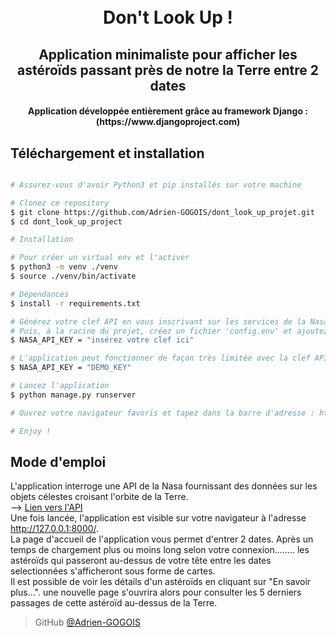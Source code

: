 
<h1 align="center">
  <br>
  Don't Look Up !
  <br>
</h1>

<h2 align="center">Application minimaliste pour afficher les astéroïds passant près de notre la Terre entre 2 dates</h2>
<h4 align="center">Application développée entièrement grâce au framework Django : (https://www.djangoproject.com)</h4>

## Téléchargement et installation

```bash

# Assurez-vous d'avoir Python3 et pip installés sur votre machine

# Clonez ce repository
$ git clone https://github.com/Adrien-GOGOIS/dont_look_up_projet.git
$ cd dont_look_up_project

# Installation

# Pour créer un virtual env et l'activer
$ python3 -m venv ./venv
$ source ./venv/bin/activate

# Dépendances
$ install -r requirements.txt

# Générez votre clef API en vous inscrivant sur les services de la Nasa (voir lien plus bas)
# Puis, à la racine du projet, créez un fichier 'config.env' et ajoutez cette ligne de code avec votre clef comme ceci :
$ NASA_API_KEY = "insérez votre clef ici"

# L'application peut fonctionner de façon très limitée avec la clef API : DEMO_KEY
$ NASA_API_KEY = "DEMO_KEY"

# Lancez l'application
$ python manage.py runserver

# Ouvrez votre navigateur favoris et tapez dans la barre d'adresse : http://127.0.0.1:8000/

# Enjoy !

```

## Mode d'emploi

L'application interroge une API de la Nasa fournissant des données sur les objets célestes croisant l'orbite de la Terre.
<br>
--> [Lien vers l'API](https://api.nasa.gov/index.html#main-content)
<br>
Une fois lancée, l'application est visible sur votre navigateur à l'adresse http://127.0.0.1:8000/. 
<br>
La page d'accueil de l'application vous permet d'entrer 2 dates. Après un temps de chargement plus ou moins long selon votre connexion........
les astéroïds qui passeront au-dessus de votre tête entre les dates selectionnées s'afficheront sous forme de cartes.
<br>
Il est possible de voir les détails d'un astéroïds en cliquant sur "En savoir plus...". 
une nouvelle page s'ouvrira alors pour consulter les 5 derniers passages de cette astéroïd au-dessus de la Terre.

> GitHub [@Adrien-GOGOIS](https://github.com/Adrien-GOGOIS)


